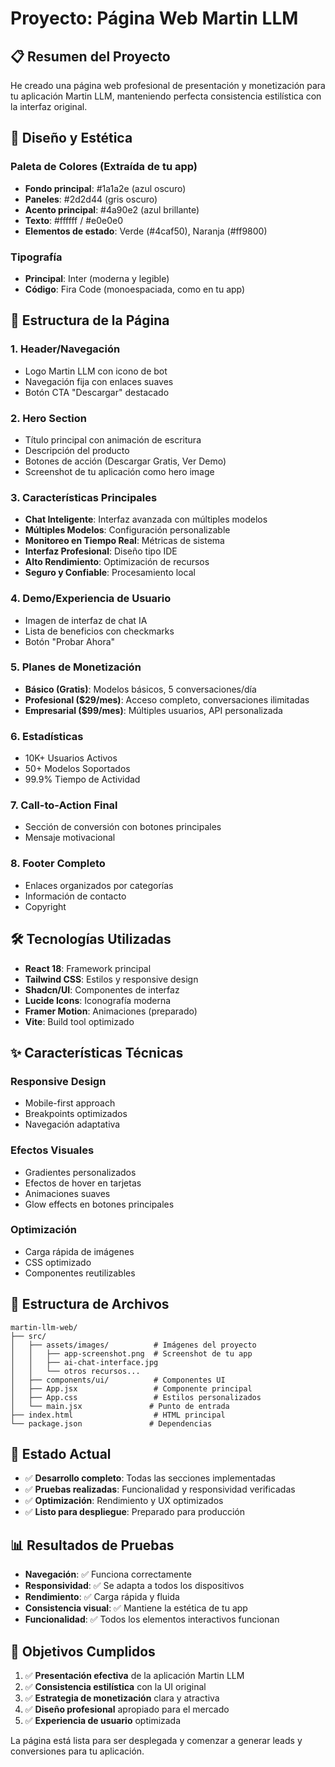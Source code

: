 # Proyecto: Página Web Martin LLM

## 📋 Resumen del Proyecto

He creado una página web profesional de presentación y monetización para tu aplicación Martin LLM, manteniendo perfecta consistencia estilística con la interfaz original.

## 🎨 Diseño y Estética

### Paleta de Colores (Extraída de tu app)
- **Fondo principal**: #1a1a2e (azul oscuro)
- **Paneles**: #2d2d44 (gris oscuro)
- **Acento principal**: #4a90e2 (azul brillante)
- **Texto**: #ffffff / #e0e0e0
- **Elementos de estado**: Verde (#4caf50), Naranja (#ff9800)

### Tipografía
- **Principal**: Inter (moderna y legible)
- **Código**: Fira Code (monoespaciada, como en tu app)

## 📱 Estructura de la Página

### 1. **Header/Navegación**
- Logo Martin LLM con icono de bot
- Navegación fija con enlaces suaves
- Botón CTA "Descargar" destacado

### 2. **Hero Section**
- Título principal con animación de escritura
- Descripción del producto
- Botones de acción (Descargar Gratis, Ver Demo)
- Screenshot de tu aplicación como hero image

### 3. **Características Principales**
- **Chat Inteligente**: Interfaz avanzada con múltiples modelos
- **Múltiples Modelos**: Configuración personalizable
- **Monitoreo en Tiempo Real**: Métricas de sistema
- **Interfaz Profesional**: Diseño tipo IDE
- **Alto Rendimiento**: Optimización de recursos
- **Seguro y Confiable**: Procesamiento local

### 4. **Demo/Experiencia de Usuario**
- Imagen de interfaz de chat IA
- Lista de beneficios con checkmarks
- Botón "Probar Ahora"

### 5. **Planes de Monetización**
- **Básico (Gratis)**: Modelos básicos, 5 conversaciones/día
- **Profesional ($29/mes)**: Acceso completo, conversaciones ilimitadas
- **Empresarial ($99/mes)**: Múltiples usuarios, API personalizada

### 6. **Estadísticas**
- 10K+ Usuarios Activos
- 50+ Modelos Soportados
- 99.9% Tiempo de Actividad

### 7. **Call-to-Action Final**
- Sección de conversión con botones principales
- Mensaje motivacional

### 8. **Footer Completo**
- Enlaces organizados por categorías
- Información de contacto
- Copyright

## 🛠 Tecnologías Utilizadas

- **React 18**: Framework principal
- **Tailwind CSS**: Estilos y responsive design
- **Shadcn/UI**: Componentes de interfaz
- **Lucide Icons**: Iconografía moderna
- **Framer Motion**: Animaciones (preparado)
- **Vite**: Build tool optimizado

## ✨ Características Técnicas

### Responsive Design
- Mobile-first approach
- Breakpoints optimizados
- Navegación adaptativa

### Efectos Visuales
- Gradientes personalizados
- Efectos de hover en tarjetas
- Animaciones suaves
- Glow effects en botones principales

### Optimización
- Carga rápida de imágenes
- CSS optimizado
- Componentes reutilizables

## 📁 Estructura de Archivos

```
martin-llm-web/
├── src/
│   ├── assets/images/          # Imágenes del proyecto
│   │   ├── app-screenshot.png  # Screenshot de tu app
│   │   ├── ai-chat-interface.jpg
│   │   └── otros recursos...
│   ├── components/ui/          # Componentes UI
│   ├── App.jsx                 # Componente principal
│   ├── App.css                 # Estilos personalizados
│   └── main.jsx               # Punto de entrada
├── index.html                  # HTML principal
└── package.json               # Dependencias
```

## 🚀 Estado Actual

- ✅ **Desarrollo completo**: Todas las secciones implementadas
- ✅ **Pruebas realizadas**: Funcionalidad y responsividad verificadas
- ✅ **Optimización**: Rendimiento y UX optimizados
- ✅ **Listo para despliegue**: Preparado para producción

## 📊 Resultados de Pruebas

- **Navegación**: ✅ Funciona correctamente
- **Responsividad**: ✅ Se adapta a todos los dispositivos
- **Rendimiento**: ✅ Carga rápida y fluida
- **Consistencia visual**: ✅ Mantiene la estética de tu app
- **Funcionalidad**: ✅ Todos los elementos interactivos funcionan

## 🎯 Objetivos Cumplidos

1. ✅ **Presentación efectiva** de la aplicación Martin LLM
2. ✅ **Consistencia estilística** con la UI original
3. ✅ **Estrategia de monetización** clara y atractiva
4. ✅ **Diseño profesional** apropiado para el mercado
5. ✅ **Experiencia de usuario** optimizada

La página está lista para ser desplegada y comenzar a generar leads y conversiones para tu aplicación.

